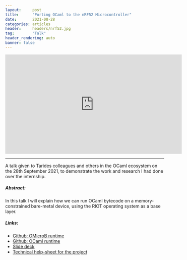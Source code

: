 ```yaml
---
layout:     post
title:      "Porting OCaml to the nRF52 Microcontroller"
date:       2021-08-28
categories: articles
header:     headers/nrf52.jpg
tag:        "Talk"
header_rendering: auto
banner: false
---
```


<div class="videoWrapper">
  <iframe width="560" height="315" src="https://www.youtube.com/embed/Y8matl68AzI" title="YouTube video player" frameborder="0" allow="accelerometer; autoplay; clipboard-write; encrypted-media; gyroscope; picture-in-picture" allowfullscreen></iframe>
</div>

---

A talk given to Tarides colleagues and others in the OCaml ecosystem on the 28th September 2021, to demonstrate the work and research I had done over the internship.

##### Abstract:

In this talk I will explain how we can run OCaml bytecode on a memory-constrained bare-metal device, using the RIOT operating system as a base layer.

##### Links:

- [Github: OMicroB runtime](https://github.com/benmandrew/omicrob-riot-nrf52)
- [Github: OCaml runtime](https://github.com/benmandrew/ocaml-riot-nrf52)
- [Slide deck](https://benmandrew.s3.eu-west-2.amazonaws.com/nrf52/porting-ocaml-to-nrf52.pdf)
- [Technical help-sheet for the project](https://benmandrew.s3.eu-west-2.amazonaws.com/nrf52/ocaml-on-nrf52-instructions.pdf)
